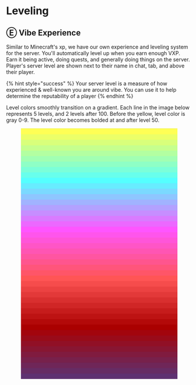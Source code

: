 # Leveling

## Ⓔ Vibe Experience

Similar to Minecraft's xp, we have our own experience and leveling system for the server. You'll automatically level up when you earn enough VXP. Earn it being active, doing quests, and generally doing things on the server. Player's server level are shown next to their name in chat, tab, and above their player.

{% hint style="success" %}
Your server level is a measure of how experienced & well-known you are around vibe. You can use it to help determine the reputability of a player
{% endhint %}

Level colors smoothly transition on a gradient. Each line in the image below represents 5 levels, and 2 levels after 100. Before the yellow, level color is gray 0-9. The level color becomes bolded at and after level 50.

<div align="center"><figure><img src="../.gitbook/assets/unknown.png" alt=""><figcaption></figcaption></figure></div>
